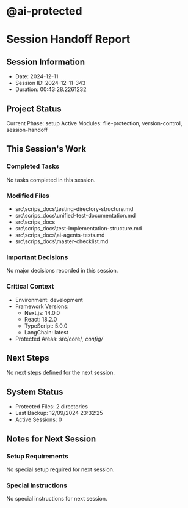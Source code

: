 # @ai-protected
# Session Handoff Report

## Session Information
- Date: 2024-12-11
- Session ID: 2024-12-11-343
- Duration: 00:43:28.2261232

## Project Status
Current Phase: setup
Active Modules: file-protection, version-control, session-handoff

## This Session's Work
### Completed Tasks
No tasks completed in this session.

### Modified Files
- src\scrips_docs\testing-directory-structure.md
- src\scrips_docs\unified-test-documentation.md
- src\scrips_docs
- src\scrips_docs\test-implementation-structure.md
- src\scrips_docs\ai-agents-tests.md
- src\scrips_docs\master-checklist.md


### Important Decisions
No major decisions recorded in this session.

### Critical Context
- Environment: development
- Framework Versions:
  * Next.js: 14.0.0
  * React: 18.2.0
  * TypeScript: 5.0.0
  * LangChain: latest
- Protected Areas: src/core/*, config/*

## Next Steps
No next steps defined for the next session.

## System Status
- Protected Files: 2 directories
- Last Backup: 12/09/2024 23:32:25
- Active Sessions: 0

## Notes for Next Session
### Setup Requirements
No special setup required for next session.

### Special Instructions
No special instructions for next session.
